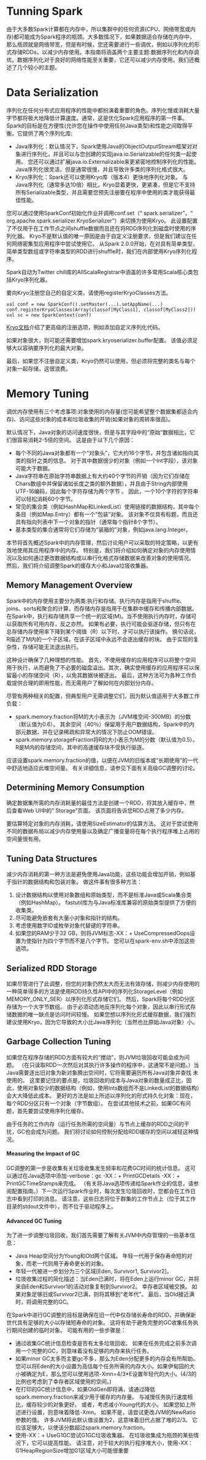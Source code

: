 # Tunning Spark

由于大多数Spark计算都在内存中，所以集群中的任何资源(CPU、网络带宽或内存)都可能成为Spark程序的瓶颈。大多数情况下，如果数据适合存储在内存中，那么瓶颈就是网络带宽，但是有时候，您还需要进行一些调优，例如以序列化的形式存储RDDs，以减少内存使用。本指南将涵盖两个主要主题:数据序列化和内存调优。数据序列化对于良好的网络性能至关重要，它还可以减少内存使用。我们还概述了几个较小的主题。

# Data Serialization

序列化在任何分布式应用程序的性能中都扮演着重要的角色。序列化慢或消耗大量字节都将极大地降低计算速度。通常，这是优化Spark应用程序的第一件事。Spark的目标是在方便性(允许您在操作中使用任何Java类型)和性能之间取得平衡。它提供了两个序列化库:
- Java序列化：默认情况下，Spark使用Java的ObjectOutputStream框架对对象进行序列化，并且可以与您创建的实现java.io.Serializable的任何类一起使用。 您还可以通过扩展java.io.Externalizable来更紧密地控制序列化的性能。 Java序列化很灵活，但是通常很慢，并且导致许多类的序列化格式很大。
- Kryo序列化：Spark还可以使用Kryo库（版本4）更快地序列化对象。 与Java序列化（通常多达10倍）相比，Kryo显着更快，更紧凑，但是它不支持所有Seri​​alizable类型，并且需要您预先注册要在程序中使用的类才能获得最佳性能。

您可以通过使用SparkConf初始化作业并调用conf.set（“ spark.serializer”，“ org.apache.spark.serializer.KryoSerializer”）来切换为使用Kryo。 此设置配置了不仅用于在工作节点之间shuffle数据而且还在将RDD序列化到磁盘时使用的序列化器。 Kryo不是默认值的唯一原因是由于自定义注册要求，但是我们建议在任何网络密集型应用程序中尝试使用它。 从Spark 2.0.0开始，在对具有简单类型，简单类型数组或字符串类型的RDD进行shuffle时，我们在内部使用Kryo序列化程序。

Spark自动为Twitter chill库的AllScalaRegistrar中涵盖的许多常用Scala核心类包括Kryo序列化器。

要向Kryo注册您自己的自定义类，请使用registerKryoClasses方法。
```
val conf = new SparkConf().setMaster(...).setAppName(...)
conf.registerKryoClasses(Array(classof[MyClass1], classof[MyClass2]))
val sc = new SparkContext(conf)
```
[Kryo文档](https://github.com/EsotericSoftware/kryo)介绍了更高级的注册选项，例如添加自定义序列化代码。

如果对象很大，则可能还需要增加spark.kryoserializer.buffer配置。 该值必须足够大以容纳要序列化的最大对象。

最后，如果您不注册自定义类，Kryo仍然可以使用，但必须将完整的类名与每个对象一起存储，这很浪费。

# Memory Tuning

调优内存使用有三个考虑事项:对象使用的内存量(您可能希望整个数据集都适合内存)、访问这些对象的成本和垃圾收集的开销(如果对象的周转率很高)。

默认情况下，Java对象的访问速度很快，但是与其字段中的“原始”数据相比，它们很容易消耗2-5倍的空间。 这是由于以下几个原因：
- 每个不同的Java对象都有一个“对象头”，它大约16个字节，并包含诸如指向其类的指针之类的信息。 对于其中数据很少的对象（例如一个Int字段），该对象可能大于数据。
- Java字符串在原始字符串数据上有大约40个字节的开销（因为它们存储在Chars数组中并保留诸如长度之类的额外数据），并且由于String内部使用UTF-16编码，因此每个字符存储为两个字节 。 因此，一个10个字符的字符串可以轻松消耗60个字节。
- 常见的集合类（例如HashMap和LinkedList）使用链接的数据结构，其中每个条目（例如Map.Entry）都有一个“包装”对象。 该对象不仅具有标题，而且还具有指向列表中下一个对象的指针（通常每个指针8个字节）。
- 基本类型的集合通常将它们存储为“装箱的”对象，例如java.lang.Integer。

本节将首先概述Spark中的内存管理，然后讨论用户可以采取的特定策略，以更有效地使用其应用程序中的内存。 特别是，我们将介绍如何确定对象的内存使用情况以及如何通过更改数据结构或以串行化格式存储数据来改善对象的使用情况。 然后，我们将介绍调整Spark的缓存大小和Java垃圾收集器。

## Memory Management Overview

Spark中的内存使用主要分为两类:执行和存储。执行内存是指用于shuffle、joins、sorts和聚合的计算，而存储内存是指用于在集群中缓存和传播内部数据。在Spark中，执行和存储共享一个统一的区域(M)。当不使用执行内存时，存储可以获取所有可用内存，反之亦然。 如果有必要，执行可能会驱逐存储，但只有在总存储内存使用率下降到某个阈值（R）以下时，才可以执行该操作。 换句话说，R描述了M内的一个子区域，在该子区域中永远不会逐出缓存的块。 由于实现的复杂性，存储可能无法退出执行。

这种设计确保了几种理想的性能。 首先，不使用缓存的应用程序可以将整个空间用于执行，从而避免了不必要的磁盘溢出。其次，确实使用缓存的应用程序可以保留最小的存储空间（R），以免其数据块被逐出。 最后，这种方法可为各种工作负载提供合理的即用性能，而无需用户了解如何在内部划分内存。

尽管有两种相关的配置，但典型用户无需调整它们，因为默认值适用于大多数工作负载：
- spark.memory.fraction将M的大小表示为（JVM堆空间-300MB）的分数（默认值为0.6）。 其余空间（40％）保留用于用户数据结构，Spark中的内部元数据，并在记录稀疏和异常大的情况下防止OOM错误。
- spark.memory.storageFraction将R的大小表示为M的分数（默认值为0.5）。 R是M内的存储空间，其中的高速缓存块不受执行驱逐。

应该设置spark.memory.fraction的值，以便在JVM的旧版本或“长期使用”的一代中舒适地适应此堆空间量。 有关详细信息，请参见下面有关高级GC调整的讨论。

## Determining Memory Consumption

确定数据集所需的内存消耗量的最佳方法是创建一个RDD，将其放入缓存中，然后查看Web UI中的“ Storage”页面。 该页面将告诉您RDD占用了多少内存。

要估算特定对象的内存消耗，请使用SizeEstimator的估算方法。 这对于尝试使用不同的数据布局以减少内存使用量以及确定广播变量将在每个执行程序堆上占用的空间量很有用。

## Tuning Data Structures

减少内存消耗的第一种方法是避免使用Java功能，这些功能会增加开销，例如基于指针的数据结构和包装对象。 做这件事有很多种方法：
1. 设计数据结构以使用对象数组和原始类型，而不是标准Java或Scala集合类（例如HashMap）。 fastutil库为与Java标准库兼容的原始类型提供了方便的收集类。
2. 尽可能避免嵌套有大量小对象和指针的结构。
3. 考虑使用数字ID或枚举对象代替键的字符串。
4. 如果您的RAM少于32 GB，则将JVM标志-XX：+ UseCompressedOops设置为使指针为四个字节而不是八个字节。 您可以在spark-env.sh中添加这些选项。

## Serialized RDD Storage

如果尽管进行了此调整，但您的对象仍然太大而无法有效存储，则减少内存使用的一种简单得多的方法是使用RDD持久性API中的序列化StorageLevel（例如MEMORY_ONLY_SER）以序列化形式存储它们。 然后，Spark将每个RDD分区存储为一个大字节数组。 由于必须动态地反序列化每个对象，因此以串行形式存储数据的唯一缺点是访问时间较慢。 如果您想以序列化形式缓存数据，我们强烈建议使用Kryo，因为它导致的大小比Java序列化（当然也比原始Java对象）小。

## Garbage Collection Tuning

如果您在程序存储的RDD方面有较大的“搅动”，则JVM垃圾回收可能会成为问题。 （在只读取RDD一次然后对其执行许多操作的程序中，这通常不是问题。）当Java需要逐出旧对象为新对象腾出空间时，它将需要遍历所有Java对象并查找 未使用的。 这里要记住的要点是，垃圾回收的成本与Java对象的数量成正比，因此，使用对象较少的数据结构（例如，使用Ints数组而不是LinkedList的数据结构）会大大降低此成本。 更好的方法是如上所述以序列化的形式持久化对象：现在，每个RDD分区只有一个对象（字节数组）。 在尝试其他技术之前，如果GC有问题，首先要尝试使用序列化缓存。

由于任务的工作内存（运行任务所需的空间量）与节点上缓存的RDD之间的干扰，GC也会成为问题。 我们将讨论如何控制分配给RDD缓存的空间以减轻这种情况。

#### Measuring the Impact of GC

GC调整的第一步是收集有关垃圾收集发生频率和花费GC时间的统计信息。 这可以通过在Java选项中添加-verbose：gc -XX：+ PrintGCDetails -XX：+ PrintGCTimeStamps来完成。 （有关将Java选项传递给Spark作业的信息，请参阅配置指南。）下一次运行Spark作业时，每次发生垃圾回收时，您都会在工作日志中看到打印的消息。 请注意，这些日志将位于群集的工作节点上（位于其工作目录的stdout文件中），而不位于驱动程序上。

#### Advanced GC Tuning

为了进一步调整垃圾回收，我们首先需要了解有关JVM中内存管理的一些基本信息：
- Java Heap空间分为Young和Old两个区域。 年轻一代用于保存寿命短的对象，而老一代则用于寿命更长的对象。
- 年轻一代被进一步划分为三个区域[Eden, Survivor1, Survivor2]。
- 垃圾收集过程的简化描述：当Eden已满时，将在Eden上运行minor GC，并将来自Eden和Survivor1的活动对象复制到Survivor2。 幸存者区域被交换。 如果对象足够旧或Survivor2已满，则将其移到“老年代”。 最后，当Old接近满时，将调用完整的GC。

在Spark中进行GC调整的目标是确保在旧一代中仅存储长寿命的RDD，并确保新世代具有足够的大小以存储短寿命的对象。 这将有助于避免完整的GC收集任务执行期间创建的临时对象。 可能有用的一些步骤是：
- 通过收集GC统计信息检查是否有太多垃圾回收。 如果在任务完成之前多次调用一个完整的GC，则意味着没有足够的内存来执行任务。
- 如果minor GC太多而主要gc不多，那么为Eden分配更多的内存会有所帮助。您可以将Eden的大小设置为高估每个任务所需的内存大小。如果伊甸园的大小被确定为E，那么您可以使用选项-Xmn=4/3*E设置年轻代的大小。(4/3的比例也考虑到了幸存者区域使用的空间。)
- 在打印的GC统计信息中，如果OldGen即将满，请通过降低spark.memory.fraction来减少用于缓存的内存量。 与减慢任务执行速度相比，缓存较少的对象更好。 或者，考虑减小Young代的大小。 如果您如上所述进行设置，则意味着降低-Xmn。 如果不是，请尝试更改JVM的NewRatio参数的值。 许多JVM将此默认值设置为2，这意味着旧代占据了堆的2/3。 它应该足够大，以使该分数超过spark.memory.fraction。
- 使用-XX：+ UseG1GC尝试G1GC垃圾收集器。 在垃圾收集成为瓶颈的某些情况下，它可以提高性能。 请注意，对于较大的执行程序堆大小，使用-XX：G1HeapRegionSize增加G1区域大小可能很重要


























